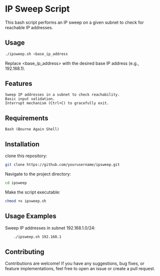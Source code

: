 # IP Sweep Script

This bash script performs an IP sweep on a given subnet to check for reachable IP addresses.

## Usage

```bash
./ipsweep.sh <base_ip_address
```
Replace <base_ip_address> with the desired base IP address (e.g., 192.168.1).

## Features

    Sweep IP addresses in a subnet to check reachability.
    Basic input validation.
    Interrupt mechanism (Ctrl+C) to gracefully exit.

## Requirements

	Bash (Bourne Again Shell)

## Installation
clone this repository:
```bash
git clone https://github.com/yourusername/ipsweep.git
```
Navigate to the project directory:
```bash
cd ipsweep
```
Make the script executable:
```bash
chmod +x ipsweep.sh
```
## Usage Examples
Sweep IP addresses in subnet 192.168.1.0/24:
```bash
    ./ipsweep.sh 192.168.1
```

## Contributing

Contributions are welcome! If you have any suggestions, bug fixes, or feature implementations, feel free to open an issue or create a pull request.
